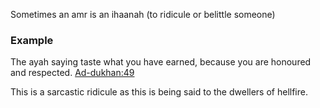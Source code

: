 Sometimes an amr is an ihaanah (to ridicule or belittle someone)

### Example
The ayah saying taste what you have earned, because you are honoured and respected.
[Ad-dukhan:49](https://quran.com/44?startingVerse=49)

This is a sarcastic ridicule as this is being said to the dwellers of hellfire.
